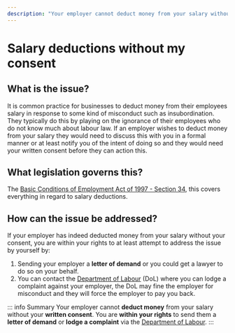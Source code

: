 ```yaml
---
description: "Your employer cannot deduct money from your salary without your written consent. You are within your rights to send them a letter of demand or lodge a complaint via the Department of Labour."
---
```


# Salary deductions without my consent

## What is the issue?

It is common practice for businesses to deduct money from their employees salary in response to some kind of misconduct such as insubordination. They typically do this by playing on the ignorance of their employees who do not know much about labour law. If an employer wishes to deduct money from your salary they would need to discuss this with you in a formal manner or at least notify you of the intent of doing so and they would need your written consent before they can action this.

## What legislation governs this?

The [Basic Conditions of Employment Act of 1997 - Section 34](https://lawlibrary.org.za/akn/za/act/1997/75/eng@1997-12-05#chp_Four__sec_34), this covers everything in regard to salary deductions.

## How can the issue be addressed?

If your employer has indeed deducted money from your salary without your consent, you are within your rights to at least attempt to address the issue by yourself by:

1. Sending your employer a **letter of demand** or you could get a lawyer to do so on your behalf.
2. You can contact the [Department of Labour](https://www.labour.gov.za/Pages/Default.aspx) (DoL) where you can lodge a complaint against your employer, the DoL may fine the employer for misconduct and they will force the employer to pay you back.

::: info Summary
Your employer cannot **deduct money** from your salary without your **written consent**. You are **within your rights** to send them a **letter of demand** or **lodge a complaint** via the [Department of Labour](https://www.labour.gov.za/Pages/Default.aspx).
:::